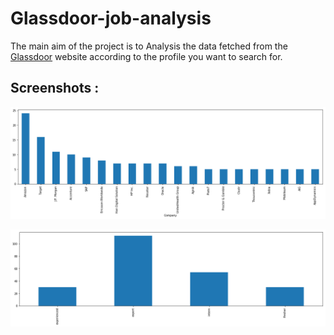 # Glassdoor-job-analysis

The main aim of the project is to Analysis the data fetched from the [Glassdoor](https://www.glassdoor.co.in/index.htm) website according to the profile you want to search for. 

## Screenshots :

<p align="center">
  <img src="./img/screenshot_1.png" alt="Example 1" width="650">
</p>

<p align="center">
  <img src="./img/screenshot_2.png" alt="Example 2" width="650">
</p>



